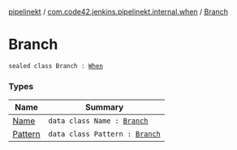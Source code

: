 [pipelinekt](../../index.md) / [com.code42.jenkins.pipelinekt.internal.when](../index.md) / [Branch](./index.md)

# Branch

`sealed class Branch : `[`When`](../../com.code42.jenkins.pipelinekt.core/-when.md)

### Types

| Name | Summary |
|---|---|
| [Name](-name/index.md) | `data class Name : `[`Branch`](./index.md) |
| [Pattern](-pattern/index.md) | `data class Pattern : `[`Branch`](./index.md) |
